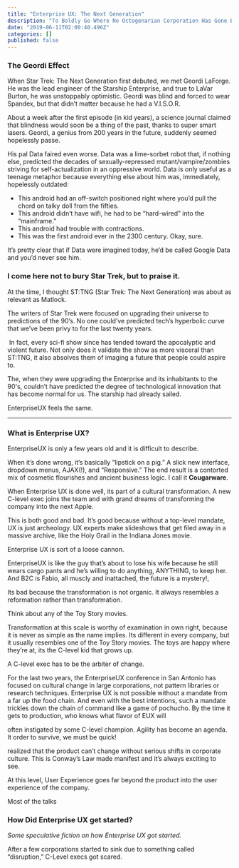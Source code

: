 ```yaml
---
title: "Enterprise UX: The Next Generation"
description: "To Boldly Go Where No Octogenarian Corporation Has Gone Before."
date: "2019-06-11T02:00:40.496Z"
categories: []
published: false
---
```


### The Geordi Effect

When Star Trek: The Next Generation first debuted, we met Geordi LaForge. He was the lead engineer of the Starship Enterprise, and true to LaVar Burton, he was unstoppably optimistic. Geordi was blind and forced to wear Spandex, but that didn’t matter because he had a V.I.S.O.R. 

About a week after the first episode (in kid years), a science journal claimed that blindness would soon be a thing of the past, thanks to super smart lasers. Geordi, a genius from 200 years in the future, suddenly seemed hopelessly passe. 

His pal Data faired even worse. Data was a lime-sorbet robot that, if nothing else, predicted the decades of sexually-repressed mutant/vampire/zombies striving for self-actualization in an oppressive world. Data is only useful as a teenage metaphor because everything else about him was, immediately, hopelessly outdated:

-   This android had an off-switch positioned right where you’d pull the chord on talky doll from the fifties. 
-   This android didn’t have wifi, he had to be “hard-wired” into the “mainframe.”
-   This android had trouble with contractions.
-   This was the first android ever in the 2300 century. Okay, sure.

It’s pretty clear that if Data were imagined today, he’d be called Google Data and you’d never see him. 

### I come here not to bury Star Trek, but to praise it. 

At the time, I thought ST:TNG (Star Trek: The Next Generation) was about as relevant as Matlock.

The writers of Star Trek were focused on upgrading their universe to predictions of the 90’s. No one could’ve predicted tech’s hyperbolic curve that we’ve been privy to for the last twenty years.

 In fact, every sci-fi show since has tended toward the apocalyptic and violent future. Not only does it validate the show as more visceral than ST:TNG, it also absolves them of imaging a future that people could aspire to.

The, when they were upgrading the Enterprise and its inhabitants to the 90's, couldn’t have predicted the degree of technological innovation that has become normal for us. The starship had already sailed.

EnterpriseUX feels the same. 

---

### What is Enterprise UX?

EnterpriseUX is only a few years old and it is difficult to describe.

When it’s done wrong, it’s basically “lipstick on a pig.” A slick new interface, dropdown menus, AJAX(!), and “Responsive.” The end result is a contorted mix of cosmetic flourishes and ancient business logic. I call it **Cougarware**.

When Enterprise UX is done well, its part of a cultural transformation. A new C-level exec joins the team and with grand dreams of transforming the company into the next Apple. 

This is both good and bad. It’s good because without a top-level mandate, UX is just archeology. UX experts make slideshows that get filed away in a massive archive, like the Holy Grail in the Indiana Jones movie. 

Enterprise UX is sort of a loose cannon.

EnterpriseUX is like the guy that’s about to lose his wife because he still wears cargo pants and he’s willing to do anything, ANYTHING, to keep her. And B2C is Fabio, all muscly and inattached, the future is a mystery!, 

Its bad because the transformation is not organic. It always resembles a reformation rather than transformation. 

Think about any of the Toy Story movies. 

Transformation at this scale is worthy of examination in own right, because it is never as simple as the name implies. Its different in every company, but it usually resembles one of the Toy Story movies. The toys are happy where they’re at, its the C-level kid that grows up. 

A C-level exec has to be the arbiter of change. 

For the last two years, the EnterpriseUX conference in San Antonio has focused on cultural change in large corporations, not pattern libraries or research techniques. Enterprise UX is not possible without a mandate from a far up the food chain. And even with the best intentions, such a mandate trickles down the chain of command like a game of pochucho. By the time it gets to production, who knows what flavor of EUX will 

often instigated by some C-level champion. Agility has become an agenda. It order to survive, we must be quick! 

  

  

realized that the product can’t change without serious shifts in corporate culture. This is Conway’s Law made manifest and it’s always exciting to see. 

At this level, User Experience goes far beyond the product into the user experience of the company. 

Most of the talks 

  

### How Did Enterprise UX get started?

_Some speculative fiction on how Enterprise UX got started._

After a few corporations started to sink due to something called “disruption,” C-Level execs got scared.
